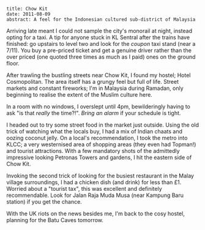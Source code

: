 ```metadata
title: Chow Kit
date: 2011-08-09
abstract: A feel for the Indonesian cultured sub-district of Malaysia
```

Arriving late meant I could not sample the city's monorail at night, instead
opting for a taxi. A tip for anyone stuck in KL Sentral after the trains have
finished: go upstairs to level two and look for the *coupon* taxi stand (near a
7/11). You buy a pre-priced ticket and get a genuine driver rather than the over
priced (one quoted three times as much as I paid) ones on the ground floor.

After trawling the bustling streets near Chow Kit, I found my hostel; Hotel
Cosmopolitan. The area itself has a grungy feel but full of life. Street markets
and constant fireworks; I'm in Malaysia during Ramadan, only beginning to
realise the extent of the Muslim culture here.

In a room with no windows, I overslept until 4pm, bewilderingly having to ask
"is that *really* the time?!". *Bring an alarm* if your schedule is tight.

I headed out to try some street food in the market just outside. Using the old
trick of watching what the locals buy, I had a mix of Indian chaats and oozing
coconut jelly. On a local's recommendation, I took the metro into KLCC; a very
westernised area of shopping areas (they even had Topman!) and tourist
attractions. With a few mandatory shots of the admittedly impressive looking
Petronas Towers and gardens, I hit the eastern side of Chow Kit.

Invoking the second trick of looking for the busiest restaurant in the Malay
village surroundings, I had a chicken dish (and drink) for less than £1.
Worried about a "tourist tax", this was excellent and definitely recommendable.
Look for Jalan Raja Muda Musa (near Kampung Baru station) if you get the chance.

With the UK riots on the news besides me, I'm back to the cosy hostel, planning
for the Batu Caves tomorrow.
